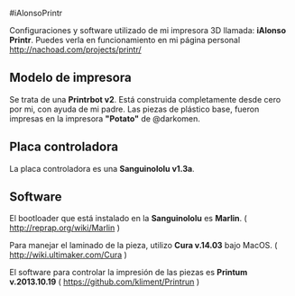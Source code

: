 #iAlonsoPrintr

Configuraciones y software utilizado de mi impresora 3D llamada: **iAlonso Printr**. Puedes verla en funcionamiento en mi página personal http://nachoad.com/projects/printr/


## Modelo de impresora

Se trata de una **Printrbot v2**. Está construida completamente desde cero por mi, con ayuda de mi padre. Las piezas de plástico base, fueron impresas en la impresora **"Potato"** de @darkomen.

## Placa controladora

La placa controladora es una **Sanguinololu v1.3a**.

## Software

El bootloader que está instalado en la **Sanguinololu** es **Marlin**. ( http://reprap.org/wiki/Marlin )

Para manejar el laminado de la pieza, utilizo **Cura v.14.03** bajo MacOS. ( http://wiki.ultimaker.com/Cura )

El software para controlar la impresión de las piezas es **Printum v.2013.10.19** ( https://github.com/kliment/Printrun )
